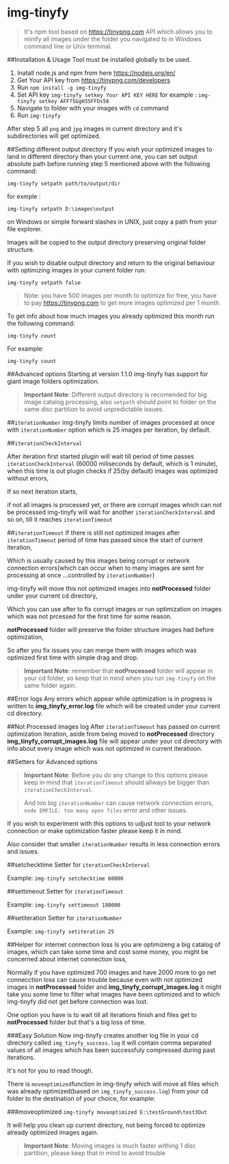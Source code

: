 # img-tinyfy
> It's npm tool based on https://tinypng.com API which allows you to minify all images under the folder you navigated to in Windows command line or Unix terminal.

##Installation & Usage
Tool must be installed globally to be used.

1. Inatall node.js and npm from here https://nodejs.org/en/
2. Get Your API key from https://tinypng.com/developers
3. Run ```npm install -g img-tinyfy```
4. Set API key ```img-tinyfy setkey Your API KEY HERE``` for example : ```img-tinyfy setkey AFFfSGgH35FFDs56```
4. Navigate to folder with your images with ```cd``` command
5. Run ```img-tinyfy```

After step 5 all ```png``` and ```jpg``` images in current directory and it's subdirectories will get optimized.

##Setting different output directory
If you wish your optimized images to land in different directory than your current one, you can set output absolute path before running step 5 mentioned above with the following command:

```img-tinyfy setpath path/to/output/dir```

for exmple :

```img-tinyfy setpath D:\images\output```

on Windows or simple forward slashes in UNIX, just copy a path from your file explorer.

Images will be copied to the output directory preserving original folder structure.

If you wish to disable output directory and return to the original behaviour with optimizing images in your current folder run:

``````img-tinyfy setpath false``````


>Note: you have 500 images per month to optimize for free, you have to pay https://tinypng.com to get more images optimized per 1 month.

To get info about how much images you already optimized this month run the following command:

```img-tinyfy count```

For example:

```img-tinyfy count```

##Advanced options
Starting at version 1.1.0 img-tinyfy has support for giant image folders optimization.

>**Important Note**: Different output directory is recomended for big image catalog processing, also ```setpath``` should point to folder on the same disc partition to avoid unpredictable issues.

##```iterationNumber```
img-tinyfy limits number of images processed at once with ```iterationNumber``` option which is 25 images per iteration, by default.

##```iterationCheckInterval```

After iteration first started plugin will wait till period of time passes ```iterationCheckInterval``` (60000 miliseconds by default, which is 1 minute), when this time is out plugin checks if 25(by default) images was optimized without errors,

If so next iteration starts,

if not all images is processed yet, or there are corrupt images which can not be processed img-tinyfy will wait for another ```iterationCheckInterval``` and so on, till it reaches ```iterationTimeout```

##```iterationTimeout```
If there is still not optimized images after ```iterationTimeout``` period of time has passed since the start of current iteration, 

Which is usually caused by this images being corrupt or network connection errors(which can occur when to many images are sent for processing at once ...controlled by ```iterationNumber```)

img-tinyfy will move this not optimized images into **notProcessed** folder under your current cd directory,

Which you can use after to fix corrupt images or run optimization on images which was not prcessed for the first time for some reason.

**notProcessed** folder will preserve the folder structure images had before optimization,

So after you fix issues you can merge them with images which was optimized first time with simple drag and drop.

>**Important Note**: remember that **notProcessed** folder will appear in your cd folder, so keep that in mind when you run ```img-tinyfy``` on the same folder again.

##Error logs
Any errors which appear while optimization is in progress is written to **img_tinyfy_error.log** file which will be created under your current cd directory.

##Not Processed images log
After ```iterationTimeout``` has passed on current optimization iteration, aside from being moved to **notProcessed** directory **img_tinyfy_corrupt_images.log** file will appear under your cd directory with info about every image which was not optimized in current iteratioon.

##Setters for Advanced options
>**Important Note**: Before you do any change to this options please keep in mind that ```iterationTimeout``` should allways be bigger than ```iterationCheckInterval```.

>And too big ```iterationNumber``` can cause network connection errors, ```node EMFILE: too many open files``` error and other issues.

If you wish to experiment with this options to udjust tool to your network connection or make optimization faster please keep it in mind.

Also consider that smaller ```iterationNumber``` results in less connection errors and issues.

##setchecktime
Setter for ```iterationCheckInterval``` 

Example:
```img-tinyfy setchecktime 60000```

##settimeout
Setter for ```iterationTimeout```

Example:
```img-tinyfy settimeout 180000```

##setiteration
Setter for ```iterationNumber```

Example:
```img-tinyfy setiteration 25```

##Helper for internet connection loss
Is you are optimizeng a big catalog of images, which can take some time and cost some money, you might be concerned about internet connection loss,

Normally if you have optimized 700 images and have 2000 more to go net connecction loss can cause trouble because even with not optimized images in **notProcessed** folder and **img_tinyfy_corrupt_images.log** it might take you some time to filter what images have been optimized and to which img-tinyfy did not get before connection was lost. 

One option you have is to wait till all iterations finish and files get to **notProcessed** folder but that's a big loss of time.

###Easy Solution
Now img-tinyfy creates another log file in your cd directory called ```img_tinyfy_success.log``` it will contain comma separated values of all images which has been successfuly compressed during past iterations.

It's not for you to read though.

There is ```moveoptimized```function in img-tinyfy which will move all files which was already optimized(based on ```img_tinyfy_success.log```) from your cd folder to the destination of your choice, for example:

###moveoptimized
```img-tinyfy moveoptimized E:\testGround\test3Out```

It will help you clean up current directory, not being forced to optimize already optimized images again.

>**Important Note**: Moving images is much faster withing 1 disc partition, please keep that in mind to avoid trouble